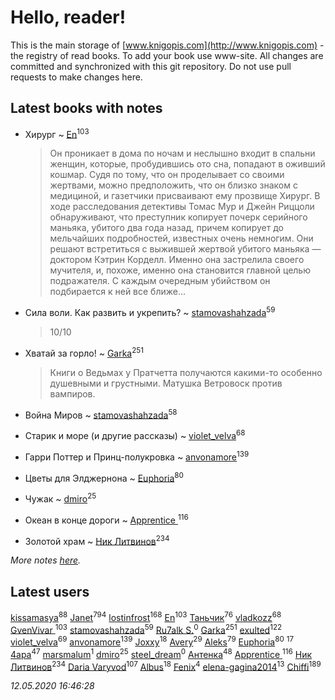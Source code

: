 # Hello, reader!
This is the main storage of [www.knigopis.com](http://www.knigopis.com) - the registry of read books.
To add your book use www-site. All changes are committed and synchronized with this git repository.
Do not use pull requests to make changes here.


## Latest books with notes
* Хирург ~ [En](users/333/333646551-vkontakte)<sup>103</sup>
    > Он проникает в дома по ночам и неслышно входит в спальни женщин, которые, пробудившись ото сна, попадают в оживший кошмар. Судя по тому, что он проделывает со своими жертвами, можно предположить, что он близко знаком с медициной, и газетчики присваивают ему прозвище Хирург. В ходе расследования детективы Томас Мур и Джейн Риццоли обнаруживают, что преступник копирует почерк серийного маньяка, убитого два года назад, причем копирует до мельчайших подробностей, известных очень немногим. Они решают встретиться с выжившей жертвой убитого маньяка — доктором Кэтрин Корделл. Именно она застрелила своего мучителя, и, похоже, именно она становится главной целью подражателя. С каждым очередным убийством он подбирается к ней все ближе...

* Сила воли. Как развить и укрепить? ~ [stamovashahzada](users/310/310646815-vkontakte)<sup>59</sup>
    > 10/10

* Хватай за горло! ~ [Garka](users/115/115753719718250012620-google)<sup>251</sup>
    > Книги о Ведьмах у Пратчетта получаются какими-то особенно душевными и грустными. Матушка Ветровоск против вампиров.

* Война Миров ~ [stamovashahzada](users/310/310646815-vkontakte)<sup>58</sup>

* Старик и море (и другие рассказы) ~ [violet_velva](users/116/116961712580551399099-google)<sup>68</sup>

* Гарри Поттер и Принц-полукровка ~ [anvonamore](users/595/5957175-vkontakte)<sup>139</sup>

* Цветы для Элджернона ~ [Euphoria](users/106/106304994652616315178-google)<sup>80</sup>

* Чужак ~ [dmiro](users/571/5714115-vkontakte)<sup>25</sup>

* Океан в конце дороги ~ [Apprentice ](users/528/52821952-vkontakte)<sup>116</sup>

* Золотой храм ~ [Ник Литвинов](users/241/241974816-vkontakte)<sup>234</sup>


_More notes [here](latest_books_with_notes.md)._


## Latest users
[kissamasya](users/684/68439978-vkontakte)<sup>88</sup> 
[Janet](users/108/108113656204404967440-google)<sup>794</sup> 
[lostinfrost](users/217/217891524-vkontakte)<sup>168</sup> 
[En](users/333/333646551-vkontakte)<sup>103</sup> 
[Таньчик](users/209/2096581563762610-facebook)<sup>76</sup> 
[vladkozz](users/572/57239276-vkontakte)<sup>68</sup> 
[GvenVivar ](users/158/158266434925901-facebook)<sup>103</sup> 
[stamovashahzada](users/310/310646815-vkontakte)<sup>59</sup> 
[Ru7alk S.](users/108/108928888752736822195-google)<sup>0</sup> 
[Garka](users/115/115753719718250012620-google)<sup>251</sup> 
[exulted](users/100/100599204551896265722-google)<sup>122</sup> 
[violet_velva](users/116/116961712580551399099-google)<sup>69</sup> 
[anvonamore](users/595/5957175-vkontakte)<sup>139</sup> 
[Joxxy](users/109/109128632962928278575-google)<sup>18</sup> 
[Avery](users/567/56734832-yandex)<sup>29</sup> 
[Aleks](users/117/117835844513813219393-google)<sup>79</sup> 
[Euphoria](users/106/106304994652616315178-google)<sup>80</sup> 
[](users/153/1537586159620888-facebook)<sup>17</sup> 
[4apa](users/117/117392596378069249667-google)<sup>47</sup> 
[marsmalum](users/181/181053542-vkontakte)<sup>1</sup> 
[dmiro](users/571/5714115-vkontakte)<sup>25</sup> 
[steel_dream](users/178/178521027-vkontakte)<sup>0</sup> 
[Антенка](users/118/118158645037334943900-google)<sup>48</sup> 
[Apprentice ](users/528/52821952-vkontakte)<sup>116</sup> 
[Ник Литвинов](users/241/241974816-vkontakte)<sup>234</sup> 
[Daria Varyvod](users/829/829893410524253-facebook)<sup>107</sup> 
[Albus](users/221/2217138517343562098-mailru)<sup>18</sup> 
[Fenix](users/111/111367585493471720963-google)<sup>4</sup> 
[elena-gagina2014](users/208/208969292-yandex)<sup>13</sup> 
[Chiffi](users/105/105831994080785626680-google)<sup>189</sup> 


_12.05.2020 16:46:28_
